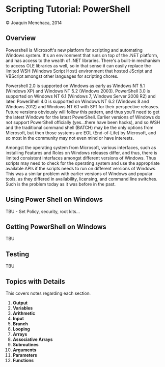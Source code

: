 # Scripting Tutorial: PowerShell

© Joaquin Menchaca, 2014

## Overview

Powershell is Microsoft's new platform for scripting and automating Windows system.  It's an environment that runs on top of the .NET platform, and has access to the wealth of .NET libraries.  There's a built-in mechanism to access OLE libraries as well, so in that sense it can easily replace the limited WSH (Windows Script Host) environment that hosted JScript and VBScript amongst other languages for scripting chores.

Powershell 2.0 is supported on Windows as early as Windows NT 5.1 (Windows XP) and Windows NT 5.2 (Windows 2003).  PowerShell 3.0 is supported on Windows NT 6.1 (Windows 7, Windows Server 2008 R2) and later.  PowerShell 4.0 is supported on Windows NT 6.2 (Windows 8 and Windows 2012) and Windows NT 6.1 with SP1 for their perspective releases. Future versions obviously will follow this pattern, and thus you'll need to get the latest Windows for the latest PowerShell.  Earlier versions of Windows do not support PowerShell officially (yes...there have been hacks), and so WSH and the traditional command shell (BATCH) may be the only options from Microsoft, but then those systems are EOL (End-of-Life) by Microsoft, and so most in the community may not even mind or have interests.

Amongst the operating system from Microsoft, various interfaces, such as installing Features and Roles on Windows releases differ, and thus, there is limited consistent interfaces amongst different versions of Windows.  Thus scripts may need to check for the operating system and use the appropriate available APIs if the scripts needs to run on different versions of Windows.  This was a similar problem with earlier versions of Windows and popular tools, as they differed in availability, licensing, and command line switches.  Such is the problem today as it was before in the past.

## Using Power Shell on Windows 

TBU - Set Policy, security, root kits...

## Getting PowerShell on Windows

TBU

## Testing

TBU

## Topics with Details 

This covers notes regarding each section.

1. **Output**
2. **Variables**
3. **Arithmetic**
4. **Input**
5. **Branch**
6. **Looping**
7. **Arrays**
8. **Associative Arrays**
9. **Subroutines** 
10. **Arguments**
11. **Parameters**
12. **Functions**
